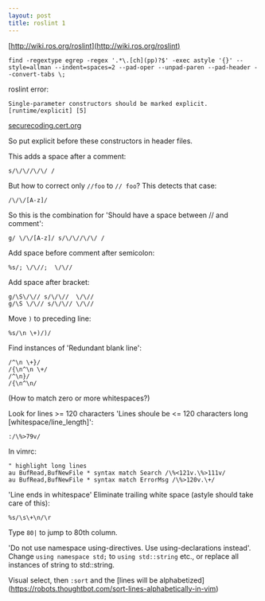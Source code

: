 ```yaml
---
layout: post
title: roslint 1
---
```


[http://wiki.ros.org/roslint](http://wiki.ros.org/roslint)

    find -regextype egrep -regex '.*\.[ch](pp)?$' -exec astyle '{}' --style=allman --indent=spaces=2 --pad-oper --unpad-paren --pad-header --convert-tabs \;

roslint error:

    Single-parameter constructors should be marked explicit.  [runtime/explicit] [5]

[securecoding.cert.org](https://www.securecoding.cert.org/confluence/pages/viewpage.action?pageId=3416)

So put explicit before these constructors in header files.


This adds a space after a comment:

    s/\/\//\/\/ /

But how to correct only `//foo` to `// foo`?
This detects that case:

    /\/\/[A-z]/

So this is the combination for 'Should have a space between // and comment':

    g/ \/\/[A-z]/ s/\/\//\/\/ /

Add space before comment after semicolon:

    %s/; \/\//;  \/\//

Add space after bracket:

    g/\S\/\// s/\/\//  \/\//
    g/\S \/\// s/\/\// \/\//

Move `)` to preceding line:

    %s/\n \+)/)/

Find instances of 'Redundant blank line':

    /^\n \+}/
    /{\n^\n \+/
    /^\n}/
    /{\n^\n/

(How to match zero or more whitespaces?)

Look for lines >= 120 characters 'Lines shoule be <= 120 characters long [whitespace/line_length]':

    :/\%>79v/

In vimrc:

    " highlight long lines
    au BufRead,BufNewFile * syntax match Search /\%<121v.\%>111v/
    au BufRead,BufNewFile * syntax match ErrorMsg /\%>120v.\+/

'Line ends in whitespace' Eliminate trailing white space (astyle should take care of this):

    %s/\s\+\n/\r

Type `80|` to jump to 80th column.

'Do not use namespace using-directives.  Use using-declarations instead'.
Change `using namespace std;` to `using std::string` etc., or replace all instances of string to std::string.

Visual select, then `:sort` and the [lines will be alphabetized]
(https://robots.thoughtbot.com/sort-lines-alphabetically-in-vim)
